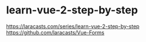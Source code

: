 # learn-vue-2-step-by-step
https://laracasts.com/series/learn-vue-2-step-by-step
https://github.com/laracasts/Vue-Forms
